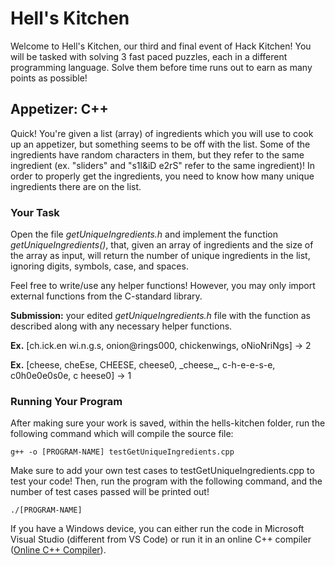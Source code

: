 # Hell's Kitchen
Welcome to Hell's Kitchen, our third and final event of Hack Kitchen! You will be tasked with solving 3 fast paced puzzles, each in a different programming language. Solve them before  time runs out to earn as many points as possible! 

## Appetizer: C++
Quick! You're given a list (array) of ingredients which you will use to cook up an appetizer, but something seems to be off with the list. Some of the ingredients have random characters in them, but they refer to the same ingredient (ex. "sliders" and "s1l&iD e2rS" refer to the same ingredient)! In order to properly get the ingredients, you need to know how many unique ingredients there are on the list. 

### Your Task
Open the file *getUniqueIngredients.h* and implement the function *_getUniqueIngredients()_*, that, given an array of ingredients and the size of the array as input, will return the number of unique ingredients in the list, ignoring digits, symbols, case, and spaces. 

Feel free to write/use any helper functions!
However, you may only import external functions from the C-standard library.

**Submission:** your edited *getUniqueIngredients.h* file with the function as described along with any necessary helper functions.

**Ex.** [ch.ick.en wi.n.g.s, onion@rings000, chickenwings, oNioNriNgs] → 2

**Ex.** [cheese, cheEse, CHEESE, cheese0, \_cheese\_, c-h-e-e-s-e, c0h0e0e0s0e, c      heese0] → 1

### Running Your Program
After making sure your work is saved, within the hells-kitchen folder, run the following command which will compile the source file:
```shell
g++ -o [PROGRAM-NAME] testGetUniqueIngredients.cpp
```
Make sure to add your own test cases to testGetUniqueIngredients.cpp to test your code!
Then, run the program with the following command, and the number of test cases passed will be printed out!
```shell
./[PROGRAM-NAME]
```
If you have a Windows device, you can either run the code in Microsoft Visual Studio (different from VS Code) or run it in an online C++ compiler ([Online C++ Compiler](https://www.onlinegdb.com/online_c++_compiler)).